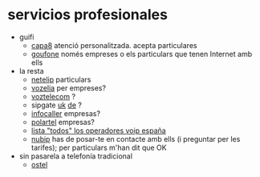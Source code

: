 # servicios profesionales

- guifi
  - [capa8](https://capa8.net/en/serveis/telefonia/) atenció personalitzada. acepta particulares
  - [goufone](http://goufone.com/) només empreses o els particulars que tenen Internet amb ells
- la resta
  - [netelip](https://ostel.co/faq) particulars
  - [vozelia](https://www.vozelia.com/es/en/) per empreses?
  - [voztelecom](https://www.voztele.com/) ?
  - sipgate [uk](https://www.sipgatebasic.co.uk/) [de](https://www.sipgate.de/) ?
  - [infocaller](https://infocaller.com/?ch=INFOE) empresas?
  - [polartel](http://polartel.es) empresas?
  - [lista "todos" los operadores voip españa](https://blog.sinologic.net/2014-03/lista-todos-operadores-voip-espana.html)
  - [nubip](http://www.nubip.com/contacto/]) has de posar-te en contacte amb ells (i preguntar per les tarifes); per particulars m'han dit que OK
- sin pasarela a telefonía tradicional
  - [ostel](https://ostel.co/faq)

